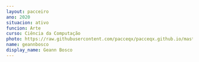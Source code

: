 ```yaml
---
layout: pacceiro
ano: 2020
situacion: ativo
funcion: Arte
curso: Ciência da Computação
photo: https://raw.githubusercontent.com/pacceqx/pacceqx.github.io/master/assets/pic/bolsistas/geann.png
name: geannbosco
display_name: Geann Bosco
---
```


